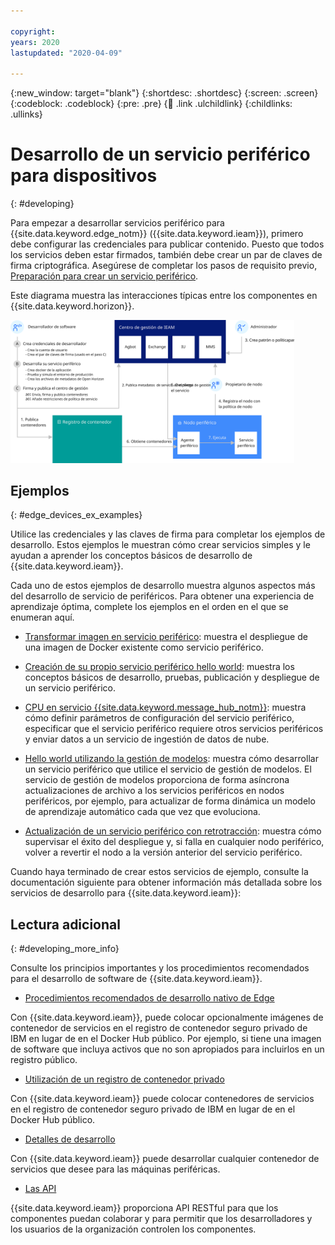 ```yaml
---

copyright:
years: 2020
lastupdated: "2020-04-09"

---
```


{:new_window: target="blank"}
{:shortdesc: .shortdesc}
{:screen: .screen}
{:codeblock: .codeblock}
{:pre: .pre}
{:child: .link .ulchildlink}
{:childlinks: .ullinks}

# Desarrollo de un servicio periférico para dispositivos
{: #developing}

Para empezar a desarrollar servicios periférico para
{{site.data.keyword.edge_notm}} ({{site.data.keyword.ieam}}),
primero debe configurar las credenciales para publicar contenido. Puesto que todos los servicios deben estar firmados, también debe crear un par de claves de firma criptográfica. 
Asegúrese de completar los pasos de requisito previo, [Preparación
para crear un servicio periférico](service_containers.md).

Este diagrama muestra las interacciones típicas entre los componentes en
{{site.data.keyword.horizon}}.

<img src="../../images/edge/03a_Developing_edge_service_for_device.svg" width="90%" alt="Dispositivos periféricos"> 

## Ejemplos
{: #edge_devices_ex_examples}

Utilice las credenciales y las claves de firma para completar los ejemplos de desarrollo. Estos ejemplos le muestran cómo crear servicios simples y le ayudan a aprender los conceptos básicos de desarrollo de {{site.data.keyword.ieam}}.

Cada uno de estos ejemplos de desarrollo muestra algunos aspectos más del desarrollo de servicio de periféricos. Para obtener una experiencia de aprendizaje óptima, complete los ejemplos en el orden en el que se enumeran aquí.

* [Transformar imagen en servicio periférico](transform_image.md): muestra el despliegue de una imagen de Docker existente
como servicio periférico.

* [Creación de su propio servicio periférico hello world](developingstart_example.md): muestra los conceptos básicos de desarrollo, pruebas, publicación y despliegue de un servicio periférico.

* [CPU en servicio {{site.data.keyword.message_hub_notm}}](cpu_msg_example.md): muestra cómo definir parámetros de configuración del servicio periférico, especificar que el servicio periférico requiere otros servicios periféricos y enviar datos a un servicio de ingestión de datos de nube.

* [Hello world utilizando la gestión de modelos](model_management_system.md): muestra
cómo desarrollar un servicio periférico que utilice el servicio de gestión de modelos. El servicio de gestión de modelos proporciona de forma asíncrona actualizaciones de archivo a los servicios periféricos en nodos periféricos, por ejemplo, para actualizar de forma dinámica un modelo de aprendizaje automático cada que vez que evoluciona.

* [Actualización de un servicio periférico con
retrotracción](../using_edge_devices/service_rollbacks.md): muestra cómo supervisar el éxito del despliegue y, si falla en cualquier nodo periférico,
volver a revertir el nodo a la versión anterior del servicio periférico.

Cuando haya terminado de crear estos servicios de ejemplo, consulte la documentación siguiente para obtener información más detallada sobre los servicios de desarrollo para {{site.data.keyword.ieam}}:

## Lectura adicional
{: #developing_more_info}

Consulte los principios importantes y los procedimientos recomendados para el desarrollo de software de {{site.data.keyword.ieam}}.

* [Procedimientos recomendados de desarrollo nativo de Edge](best_practices.md)

Con {{site.data.keyword.ieam}}, puede colocar opcionalmente imágenes de contenedor de servicios en el registro de contenedor seguro privado de IBM en lugar de en el Docker Hub público. Por ejemplo, si tiene una imagen de software que incluya activos que no son apropiados para incluirlos en un registro público.

* [Utilización de un registro de contenedor privado](container_registry.md)

Con {{site.data.keyword.ieam}} puede colocar contenedores de servicios en el registro de contenedor seguro privado de IBM en lugar de en el Docker Hub público.

* [Detalles de desarrollo ](developing_details.md)

Con {{site.data.keyword.ieam}} puede desarrollar cualquier contenedor de servicios que desee para las máquinas periféricas.

* [Las API](../installing/edge_rest_apis.md)

{{site.data.keyword.ieam}} proporciona API RESTful para que los componentes puedan colaborar y para permitir que los desarrolladores y los usuarios de la organización controlen los componentes.
